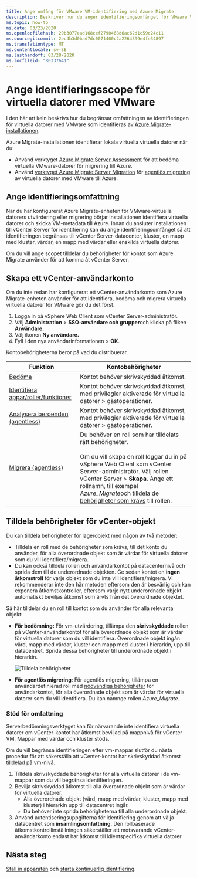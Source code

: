 ```yaml
---
title: Ange omfång för VMware VM-identifiering med Azure Migrate
description: Beskriver hur du anger identifieringsomfånget för VMware VM-utvärdering och migrering med Azure Migrate.
ms.topic: how-to
ms.date: 03/23/2020
ms.openlocfilehash: 29b3077ead168cef2790468d6ac62d1c59c24c11
ms.sourcegitcommit: 2ec4b3d0bad7dc0071400c2a2264399e4fe34897
ms.translationtype: MT
ms.contentlocale: sv-SE
ms.lasthandoff: 03/28/2020
ms.locfileid: "80337641"
---
```

# <a name="set-discovery-scope-for-vmware-vms"></a>Ange identifieringsscope för virtuella datorer med VMware

I den här artikeln beskrivs hur du begränsar omfattningen av identifieringen för virtuella datorer med VMware som identifieras av [Azure Migrate-installationen](migrate-appliance-architecture.md).

Azure Migrate-installationen identifierar lokala virtuella virtuella datorer när du: 

- Använd verktyget [Azure Migrate:Server Assessment](migrate-services-overview.md#azure-migrate-server-assessment-tool) för att bedöma virtuella VMware-datorer för migrering till Azure.
- Använd [verktyget Azure Migrate:Server Migration](migrate-services-overview.md#azure-migrate-server-migration-tool) för [agentlös migrering](server-migrate-overview.md) av virtuella datorer med VMware till Azure.

## <a name="set-discovery-scope"></a>Ange identifieringsomfattning


När du har konfigurerat Azure Migrate-enheten för VMware-virtuella datorers utvärdering eller migrering börjar installationen identifiera virtuella datorer och skicka VM-metadata till Azure. Innan du ansluter installationen till vCenter Server för identifiering kan du ange identifieringsomfånget så att identifieringen begränsas till vCenter Server-datacenter, kluster, en mapp med kluster, värdar, en mapp med värdar eller enskilda virtuella datorer.

Om du vill ange scopet tilldelar du behörigheter för kontot som Azure Migrate använder för att komma åt vCenter Server.

## <a name="create-a-vcenter-user-account"></a>Skapa ett vCenter-användarkonto

Om du inte redan har konfigurerat ett vCenter-användarkonto som Azure Migrate-enheten använder för att identifiera, bedöma och migrera virtuella virtuella datorer för VMware gör du det först.

1.    Logga in på vSphere Web Client som vCenter Server-administratör.
2.    Välj **Administration** > **SSO-användare och grupper**och klicka på fliken **Användare.**
3.    Välj ikonen **Ny användare.**
4.    Fyll i den nya användarinformationen > **OK**.

Kontobehörigheterna beror på vad du distribuerar.

**Funktion** | **Kontobehörigheter**
--- | ---
[Bedöma](tutorial-assess-vmware.md)| Kontot behöver skrivskyddad åtkomst.
[Identifiera appar/roller/funktioner](how-to-discover-applications.md) | Kontot behöver skrivskyddad åtkomst, med privilegier aktiverade för virtuella datorer > gästoperationer.
[Analysera beroenden (agentless)](how-to-create-group-machine-dependencies-agentless.md) | Kontot behöver skrivskyddad åtkomst, med privilegier aktiverade för virtuella datorer > gästoperationer.
[Migrera (agentless)](tutorial-migrate-vmware.md) | Du behöver en roll som har tilldelats rätt behörigheter.<br/><br/> Om du vill skapa en roll loggar du in på vSphere Web Client som vCenter Server-administratör. Välj rollen vCenter Server > **Skapa**. Ange ett rollnamn, till exempel <em>Azure_Migrate</em>och tilldela de [behörigheter som krävs](migrate-support-matrix-vmware-migration.md#agentless-vmware-servers) till rollen.


## <a name="assign-permissions-on-vcenter-objects"></a>Tilldela behörigheter för vCenter-objekt

Du kan tilldela behörigheter för lagerobjekt med någon av två metoder:

- Tilldela en roll med de behörigheter som krävs, till det konto du använder, för alla överordnade objekt som är värdar för virtuella datorer som du vill identifiera/migrera.
- Du kan också tilldela rollen och användarkontot på datacenternivå och sprida dem till de underordnade objekten. Ge sedan kontot en **ingen åtkomstroll** för varje objekt som du inte vill identifiera/migrera. Vi rekommenderar inte den här metoden eftersom den är besvärlig och kan exponera åtkomstkontroller, eftersom varje nytt underordnade objekt automatiskt beviljas åtkomst som ärvts från det överordnade objektet.

Så här tilldelar du en roll till kontot som du använder för alla relevanta objekt:

- **För bedömning:** För vm-utvärdering, tillämpa den **skrivskyddade** rollen på vCenter-användarkontot för alla överordnade objekt som är värdar för virtuella datorer som du vill identifiera. Överordnade objekt ingår: värd, mapp med värdar, kluster och mapp med kluster i hierarkin, upp till datacentret. Sprida dessa behörigheter till underordnade objekt i hierarkin.

    ![Tilldela behörigheter](./media/tutorial-assess-vmware/assign-perms.png)

- **För agentlös migrering**: För agentlös migrering, tillämpa en användardefinierad roll med [nödvändiga behörigheter](migrate-support-matrix-vmware-migration.md#agentless-vmware-servers) för användarkontot, för alla överordnade objekt som är värdar för virtuella datorer som du vill identifiera. Du kan namnge rollen <em>Azure_Migrate</em>.

### <a name="scope-support"></a>Stöd för omfattning

Serverbedömningsverktyget kan för närvarande inte identifiera virtuella datorer om vCenter-kontot har åtkomst beviljad på mappnivå för vCenter VM. Mappar med värdar och kluster stöds.

Om du vill begränsa identifieringen efter vm-mappar slutför du nästa procedur för att säkerställa att vCenter-kontot har skrivskyddad åtkomst tilldelad på vm-nivå.

1. Tilldela skrivskyddade behörigheter för alla virtuella datorer i de vm-mappar som du vill begränsa identifieringen.
2. Bevilja skrivskyddad åtkomst till alla överordnade objekt som är värdar för virtuella datorer.
    - Alla överordnade objekt (värd, mapp med värdar, kluster, mapp med kluster) i hierarkin upp till datacentret ingår.
    - Du behöver inte sprida behörigheterna till alla underordnade objekt.
3. Använd autentiseringsuppgifterna för identifiering genom att välja datacentret som **insamlingsomfattning**. Den rollbaserade åtkomstkontrollinställningen säkerställer att motsvarande vCenter-användarkonto endast har åtkomst till klientspecifika virtuella datorer.


## <a name="next-steps"></a>Nästa steg

[Ställ in apparaten](how-to-set-up-appliance-vmware.md) och [starta kontinuerlig identifiering](how-to-set-up-appliance-vmware.md#start-continuous-discovery-by-providing-vcenter-server-and-vm-credential).
